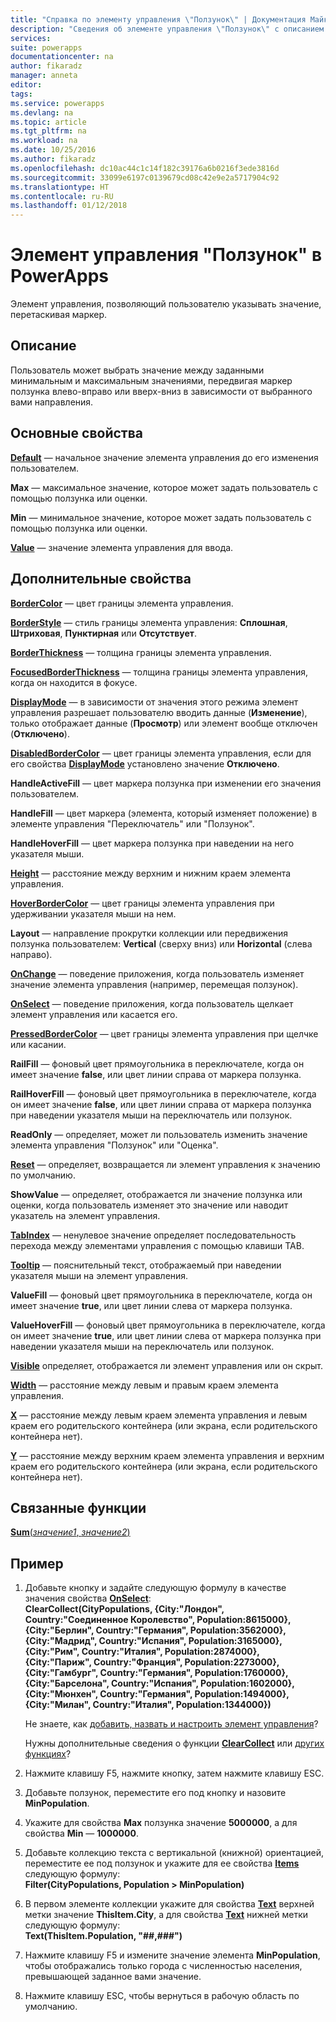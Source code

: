 ```yaml
---
title: "Справка по элементу управления \"Ползунок\" | Документация Майкрософт"
description: "Сведения об элементе управления \"Ползунок\" с описанием его свойств и примерами"
services: 
suite: powerapps
documentationcenter: na
author: fikaradz
manager: anneta
editor: 
tags: 
ms.service: powerapps
ms.devlang: na
ms.topic: article
ms.tgt_pltfrm: na
ms.workload: na
ms.date: 10/25/2016
ms.author: fikaradz
ms.openlocfilehash: dc10ac44c1c14f182c39176a6b0216f3ede3816d
ms.sourcegitcommit: 33099e6197c0139679cd08c42e9e2a5717904c92
ms.translationtype: HT
ms.contentlocale: ru-RU
ms.lasthandoff: 01/12/2018
---
```

# <a name="slider-control-in-powerapps"></a>Элемент управления "Ползунок" в PowerApps
Элемент управления, позволяющий пользователю указывать значение, перетаскивая маркер.

## <a name="description"></a>Описание
Пользователь может выбрать значение между заданными минимальным и максимальным значениями, передвигая маркер ползунка влево-вправо или вверх-вниз в зависимости от выбранного вами направления.

## <a name="key-properties"></a>Основные свойства
**[Default](properties-core.md)** — начальное значение элемента управления до его изменения пользователем.

**Max** — максимальное значение, которое может задать пользователь с помощью ползунка или оценки.

**Min** — минимальное значение, которое может задать пользователь с помощью ползунка или оценки.

**[Value](properties-core.md)** — значение элемента управления для ввода.

## <a name="additional-properties"></a>Дополнительные свойства
**[BorderColor](properties-color-border.md)** — цвет границы элемента управления.

**[BorderStyle](properties-color-border.md)** — стиль границы элемента управления: **Сплошная**, **Штриховая**, **Пунктирная** или **Отсутствует**.

**[BorderThickness](properties-color-border.md)** — толщина границы элемента управления.

**[FocusedBorderThickness](properties-color-border.md)** — толщина границы элемента управления, когда он находится в фокусе.

**[DisplayMode](properties-core.md)** — в зависимости от значения этого режима элемент управления разрешает пользователю вводить данные (**Изменение**), только отображает данные (**Просмотр**) или элемент вообще отключен (**Отключено**).

**[DisabledBorderColor](properties-color-border.md)** — цвет границы элемента управления, если для его свойства **[DisplayMode](properties-core.md)** установлено значение **Отключено**.

**HandleActiveFill** — цвет маркера ползунка при изменении его значения пользователем.

**HandleFill** — цвет маркера (элемента, который изменяет положение) в элементе управления "Переключатель" или "Ползунок".

**HandleHoverFill** — цвет маркера ползунка при наведении на него указателя мыши.

**[Height](properties-size-location.md)** — расстояние между верхним и нижним краем элемента управления.

**[HoverBorderColor](properties-color-border.md)** — цвет границы элемента управления при удерживании указателя мыши на нем.

**Layout** — направление прокрутки коллекции или передвижения ползунка пользователем: **Vertical** (сверху вниз) или **Horizontal** (слева направо).

**[OnChange](properties-core.md)** — поведение приложения, когда пользователь изменяет значение элемента управления (например, перемещая ползунок).

**[OnSelect](properties-core.md)** — поведение приложения, когда пользователь щелкает элемент управления или касается его.

**[PressedBorderColor](properties-color-border.md)** — цвет границы элемента управления при щелчке или касании.

**RailFill** — фоновый цвет прямоугольника в переключателе, когда он имеет значение **false**, или цвет линии справа от маркера ползунка.

**RailHoverFill** — фоновый цвет прямоугольника в переключателе, когда он имеет значение **false**, или цвет линии справа от маркера ползунка при наведении указателя мыши на переключатель или ползунок.

**ReadOnly** — определяет, может ли пользователь изменить значение элемента управления "Ползунок" или "Оценка".

**[Reset](properties-core.md)** — определяет, возвращается ли элемент управления к значению по умолчанию.

**ShowValue** — определяет, отображается ли значение ползунка или оценки, когда пользователь изменяет это значение или наводит указатель на элемент управления.

**[TabIndex](properties-accessibility.md)** — ненулевое значение определяет последовательность перехода между элементами управления с помощью клавиши TAB.

**[Tooltip](properties-core.md)** — пояснительный текст, отображаемый при наведении указателя мыши на элемент управления.

**ValueFill** — фоновый цвет прямоугольника в переключателе, когда он имеет значение **true**, или цвет линии слева от маркера ползунка.

**ValueHoverFill** — фоновый цвет прямоугольника в переключателе, когда он имеет значение **true**, или цвет линии слева от маркера ползунка при наведении указателя мыши на переключатель или ползунок.

**[Visible](properties-core.md)** определяет, отображается ли элемент управления или он скрыт.

**[Width](properties-size-location.md)** — расстояние между левым и правым краем элемента управления.

**[X](properties-size-location.md)** — расстояние между левым краем элемента управления и левым краем его родительского контейнера (или экрана, если родительского контейнера нет).

**[Y](properties-size-location.md)** — расстояние между верхним краем элемента управления и верхним краем его родительского контейнера (или экрана, если родительского контейнера нет).

## <a name="related-functions"></a>Связанные функции
[**Sum**(*значение1*, *значение2*)](../functions/function-aggregates.md)

## <a name="example"></a>Пример
1. Добавьте кнопку и задайте следующую формулу в качестве значения свойства **[OnSelect](properties-core.md)**:
   <br>**ClearCollect(CityPopulations, {City:"Лондон", Country:"Соединенное Королевство", Population:8615000}, {City:"Берлин", Country:"Германия", Population:3562000}, {City:"Мадрид", Country:"Испания", Population:3165000}, {City:"Рим", Country:"Италия", Population:2874000}, {City:"Париж", Country:"Франция", Population:2273000}, {City:"Гамбург", Country:"Германия", Population:1760000}, {City:"Барселона", Country:"Испания", Population:1602000}, {City:"Мюнхен", Country:"Германия", Population:1494000}, {City:"Милан", Country:"Италия", Population:1344000})**
   
    Не знаете, как [добавить, назвать и настроить элемент управления](../add-configure-controls.md)?
   
    Нужны дополнительные сведения о функции **[ClearCollect](../functions/function-clear-collect-clearcollect.md)** или [других функциях](../formula-reference.md)?
2. Нажмите клавишу F5, нажмите кнопку, затем нажмите клавишу ESC.
3. Добавьте ползунок, переместите его под кнопку и назовите **MinPopulation**.
4. Укажите для свойства **Max** ползунка значение **5000000**, а для свойства **Min** — **1000000**.
5. Добавьте коллекцию текста с вертикальной (книжной) ориентацией, переместите ее под ползунок и укажите для ее свойства **[Items](properties-core.md)** следующую формулу:<br>
   **Filter(CityPopulations, Population > MinPopulation)**
6. В первом элементе коллекции укажите для свойства **[Text](properties-core.md)** верхней метки значение **ThisItem.City**, а для свойства **[Text](properties-core.md)** нижней метки следующую формулу:<br> **Text(ThisItem.Population, "##,###")**
7. Нажмите клавишу F5 и измените значение элемента **MinPopulation**, чтобы отображались только города с численностью населения, превышающей заданное вами значение.
8. Нажмите клавишу ESC, чтобы вернуться в рабочую область по умолчанию.

